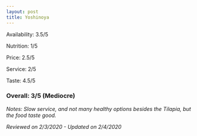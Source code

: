 ```yaml
---
layout: post
title: Yoshinoya
---
```


Availability: 3.5/5

Nutrition: 1/5

Price: 2.5/5

Service: 2/5

Taste: 4.5/5

### Overall: 3/5 (Mediocre)

*Notes: Slow service, and not many healthy options besides the Tilapia, but the food taste good.*

*Reviewed on 2/3/2020 - Updated on 2/4/2020*
